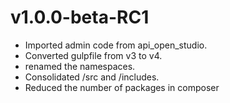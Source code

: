 v1.0.0-beta-RC1
===============

- Imported admin code from api_open_studio.
- Converted gulpfile from v3 to v4.
- renamed the namespaces.
- Consolidated /src and /includes.
- Reduced the number of packages in composer
